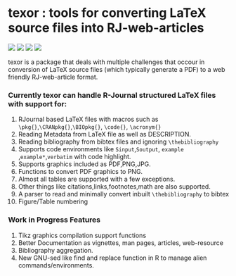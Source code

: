 # texor : tools for converting LaTeX source files into RJ-web-articles
![](https://img.shields.io/badge/R-%3E=3.6.3-blue?style=for-the-badge&logo=R&logoColor=lightblue)
![](https://img.shields.io/badge/Developemnt-active-green?style=for-the-badge&logo=)
![](https://img.shields.io/badge/R_CMD_check-failing-red?style=for-the-badge)
![](https://img.shields.io/github/issues/Abhi-1U/texor?color=orange&logo=github&logoColor=&style=for-the-badge)

texor is a package that deals with multiple challenges that occour in conversion of LaTeX source files (which typically generate a PDF) to a web friendly RJ-web-article format. 

### Currently texor can handle R-Journal structured LaTeX files with support for:

1. RJournal based LaTeX files with macros such as `\pkg{}`,`\CRANpkg{}`,`\BIOpkg{}`, `\code{}`, `\acronym{}`
2. Reading Metadata from LaTeX file as well as DESCRIPTION.
3. Reading bibliography from bibtex files and ignoring `\thebibliography`
4. Supports code environments like `Sinput`,`Soutput`, `example` ,`example*`,`verbatim` with code highlight.
5. Supports graphics included as PDF,PNG,JPG.
6. Functions to convert PDF graphics to PNG.
7. Almost all tables are supported with a few exceptions.
8. Other things like citations,links,footnotes,math are also supported.
9. A parser to read and minimally convert inbuilt `\thebibliography` to bibtex
10. Figure/Table numbering

### Work in Progress Features

1. Tikz graphics compilation support functions
2. Better Documentation as vignettes, man pages, articles, web-resource
3. Bibliography aggregation.
4. New GNU-sed like find and replace function in R to manage alien commands/environments.
